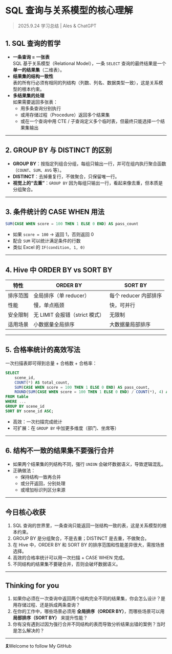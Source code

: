 # SQL 查询与关系模型的核心理解 
> 2025.9.24 学习总结 | Ales & ChatGPT

## 1. **SQL 查询的哲学**
- **一条查询 = 一张表**  
  SQL 基于关系模型（Relational Model），一条 `SELECT` 查询的最终结果是一个**单一的结果集**（二维表）。
- **结果集的结构一致性**  
  表的所有行必须有相同的列结构（列数、列名、数据类型一致），这是关系模型的根本约束。
- **多结果集的处理**  
  如果需要返回多张表：
  - 用多条查询分别执行
  - 或用存储过程（Procedure）返回多个结果集
  - 或在一个查询中用 CTE / 子查询定义多个临时表，但最终只能选择一个结果集输出

---

## 2. **GROUP BY 与 DISTINCT 的区别**
- **GROUP BY**：按指定列组合分组，每组只输出一行，并可在组内执行聚合函数（`COUNT`、`SUM`、`AVG` 等）。
- **DISTINCT**：去掉重复行，不做聚合，只保留唯一行。
- **视觉上的“去重”**：`GROUP BY` 因为每组只输出一行，看起来像去重，但本质是分组聚合。

---

## 3. **条件统计的 CASE WHEN 用法**
```sql
SUM(CASE WHEN score = 100 THEN 1 ELSE 0 END) AS pass_count
```
- 如果 `score = 100` → 返回 1，否则返回 0
- 配合 `SUM` 可以统计满足条件的行数
- 类似 Excel 的 `IF(condition, 1, 0)`

---

## 4. **Hive 中 ORDER BY vs SORT BY**
| 特性 | ORDER BY | SORT BY |
|------|----------|---------|
| 排序范围 | 全局排序（单 reducer） | 每个 reducer 内部排序 |
| 性能 | 慢，单点瓶颈 | 快，可并行 |
| 安全限制 | 无 LIMIT 会报错（strict 模式） | 无限制 |
| 适用场景 | 小数据量全局排序 | 大数据量局部排序 |

---

## 5. **合格率统计的高效写法**
一次扫描表即可得到总量 + 合格数 + 合格率：
```sql
SELECT 
    scene_id,
    COUNT(*) AS total_count,
    SUM(CASE WHEN score = 100 THEN 1 ELSE 0 END) AS pass_count,
    ROUND(SUM(CASE WHEN score = 100 THEN 1 ELSE 0 END) / COUNT(*), 4) AS pass_rate
FROM table
WHERE ...
GROUP BY scene_id
SORT BY scene_id ASC;
```
- 高效：一次扫描完成统计
- 可扩展：在 `GROUP BY` 中加更多维度（部门、坐席等）

---

## 6. **结构不一致的结果集不要强行合并**
- 如果两个结果集的列结构不同，强行 `UNION` 会破坏数据语义，导致逻辑混乱。
- 正确做法：
  - 保持结构一致再合并
  - 或分开返回，分别处理
  - 或增加标识列区分来源

---

## 今日核心收获
1. SQL 查询的世界里，一条查询只能返回一张结构一致的表，这是关系模型的根本约束。
2. GROUP BY 是分组聚合，不是去重；DISTINCT 是去重，不做聚合。
3. 在 Hive 中，ORDER BY 和 SORT BY 的排序范围和性能差异很大，需按场景选择。
4. 高效的合格率统计可以用一次扫描 + CASE WHEN 完成。
5. 不同结构的结果集不要硬合并，否则会破坏数据语义。

---

## Thinking for you
1. 如果你必须在一次查询中返回两个结构完全不同的结果集，你会怎么设计？是用存储过程、还是拆成两条查询？
2. 在你的工作中，哪些场景必须用 **全局排序（ORDER BY）**，而哪些场景可以用 **局部排序（SORT BY）** 来提升性能？
3. 你有没有遇到过因为强行合并不同结构的表而导致分析结果出错的案例？当时是怎么解决的？

---
🎗️Welcome to follow My GitHub
